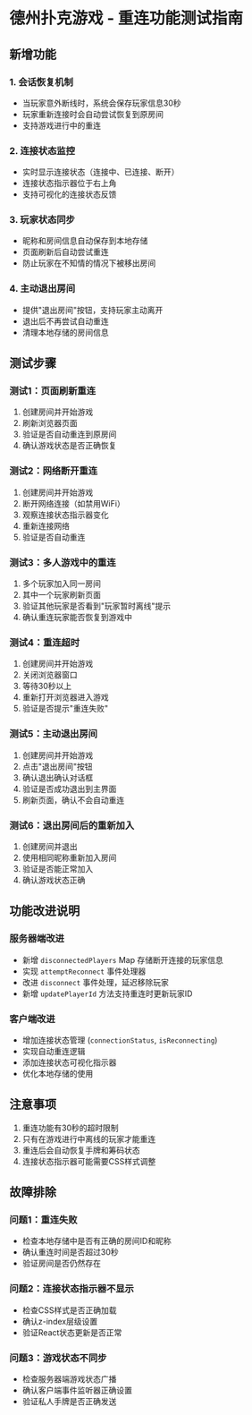 # 德州扑克游戏 - 重连功能测试指南

## 新增功能

### 1. 会话恢复机制
- 当玩家意外断线时，系统会保存玩家信息30秒
- 玩家重新连接时会自动尝试恢复到原房间
- 支持游戏进行中的重连

### 2. 连接状态监控
- 实时显示连接状态（连接中、已连接、断开）
- 连接状态指示器位于右上角
- 支持可视化的连接状态反馈

### 3. 玩家状态同步
- 昵称和房间信息自动保存到本地存储
- 页面刷新后自动尝试重连
- 防止玩家在不知情的情况下被移出房间

### 4. 主动退出房间
- 提供"退出房间"按钮，支持玩家主动离开
- 退出后不再尝试自动重连
- 清理本地存储的房间信息

## 测试步骤

### 测试1：页面刷新重连
1. 创建房间并开始游戏
2. 刷新浏览器页面
3. 验证是否自动重连到原房间
4. 确认游戏状态是否正确恢复

### 测试2：网络断开重连
1. 创建房间并开始游戏
2. 断开网络连接（如禁用WiFi）
3. 观察连接状态指示器变化
4. 重新连接网络
5. 验证是否自动重连

### 测试3：多人游戏中的重连
1. 多个玩家加入同一房间
2. 其中一个玩家刷新页面
3. 验证其他玩家是否看到"玩家暂时离线"提示
4. 确认重连玩家能否恢复到游戏中

### 测试4：重连超时
1. 创建房间并开始游戏
2. 关闭浏览器窗口
3. 等待30秒以上
4. 重新打开浏览器进入游戏
5. 验证是否提示"重连失败"

### 测试5：主动退出房间
1. 创建房间并开始游戏
2. 点击"退出房间"按钮
3. 确认退出确认对话框
4. 验证是否成功退出到主界面
5. 刷新页面，确认不会自动重连

### 测试6：退出房间后的重新加入
1. 创建房间并退出
2. 使用相同昵称重新加入房间
3. 验证是否能正常加入
4. 确认游戏状态正确

## 功能改进说明

### 服务器端改进
- 新增 `disconnectedPlayers` Map 存储断开连接的玩家信息
- 实现 `attemptReconnect` 事件处理器
- 改进 `disconnect` 事件处理，延迟移除玩家
- 新增 `updatePlayerId` 方法支持重连时更新玩家ID

### 客户端改进
- 增加连接状态管理 (`connectionStatus`, `isReconnecting`)
- 实现自动重连逻辑
- 添加连接状态可视化指示器
- 优化本地存储的使用

## 注意事项

1. 重连功能有30秒的超时限制
2. 只有在游戏进行中离线的玩家才能重连
3. 重连后会自动恢复手牌和筹码状态
4. 连接状态指示器可能需要CSS样式调整

## 故障排除

### 问题1：重连失败
- 检查本地存储中是否有正确的房间ID和昵称
- 确认重连时间是否超过30秒
- 验证房间是否仍然存在

### 问题2：连接状态指示器不显示
- 检查CSS样式是否正确加载
- 确认z-index层级设置
- 验证React状态更新是否正常

### 问题3：游戏状态不同步
- 检查服务器端游戏状态广播
- 确认客户端事件监听器正确设置
- 验证私人手牌是否正确发送
